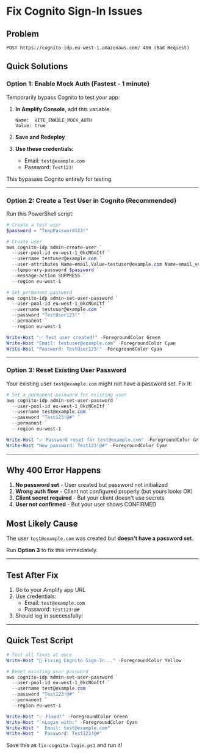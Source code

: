 # Fix Cognito Sign-In Issues

## Problem
```
POST https://cognito-idp.eu-west-1.amazonaws.com/ 400 (Bad Request)
```

## Quick Solutions

### Option 1: Enable Mock Auth (Fastest - 1 minute)

Temporarily bypass Cognito to test your app:

1. **In Amplify Console**, add this variable:
   ```
   Name:  VITE_ENABLE_MOCK_AUTH
   Value: true
   ```

2. **Save and Redeploy**

3. **Use these credentials:**
   - Email: `test@example.com`
   - Password: `Test123!`

This bypasses Cognito entirely for testing.

---

### Option 2: Create a Test User in Cognito (Recommended)

Run this PowerShell script:

```powershell
# Create a test user
$password = "TempPassword123!"

# Create user
aws cognito-idp admin-create-user `
  --user-pool-id eu-west-1_0kcNGnItf `
  --username testuser@example.com `
  --user-attributes Name=email,Value=testuser@example.com Name=email_verified,Value=true `
  --temporary-password $password `
  --message-action SUPPRESS `
  --region eu-west-1

# Set permanent password
aws cognito-idp admin-set-user-password `
  --user-pool-id eu-west-1_0kcNGnItf `
  --username testuser@example.com `
  --password "TestUser123!" `
  --permanent `
  --region eu-west-1

Write-Host "✅ Test user created!" -ForegroundColor Green
Write-Host "Email: testuser@example.com" -ForegroundColor Cyan
Write-Host "Password: TestUser123!" -ForegroundColor Cyan
```

---

### Option 3: Reset Existing User Password

Your existing user `test@example.com` might not have a password set. Fix it:

```powershell
# Set a permanent password for existing user
aws cognito-idp admin-set-user-password `
  --user-pool-id eu-west-1_0kcNGnItf `
  --username test@example.com `
  --password "Test123!@#" `
  --permanent `
  --region eu-west-1

Write-Host "✅ Password reset for test@example.com" -ForegroundColor Green
Write-Host "New password: Test123!@#" -ForegroundColor Cyan
```

---

## Why 400 Error Happens

1. **No password set** - User created but password not initialized
2. **Wrong auth flow** - Client not configured properly (but yours looks OK)
3. **Client secret required** - But your client doesn't use secrets
4. **User not confirmed** - But your user shows CONFIRMED

## Most Likely Cause

The user `test@example.com` was created but **doesn't have a password set**. 

Run **Option 3** to fix this immediately.

---

## Test After Fix

1. Go to your Amplify app URL
2. Use credentials:
   - Email: `test@example.com`
   - Password: `Test123!@#`
3. Should log in successfully!

---

## Quick Test Script

```powershell
# Test all fixes at once
Write-Host "🔧 Fixing Cognito Sign-In..." -ForegroundColor Yellow

# Reset existing user password
aws cognito-idp admin-set-user-password `
  --user-pool-id eu-west-1_0kcNGnItf `
  --username test@example.com `
  --password "Test123!@#" `
  --permanent `
  --region eu-west-1

Write-Host "✅ Fixed!" -ForegroundColor Green
Write-Host "`nLogin with:" -ForegroundColor Cyan
Write-Host "  Email: test@example.com"
Write-Host "  Password: Test123!@#"
```

Save this as `fix-cognito-login.ps1` and run it!
